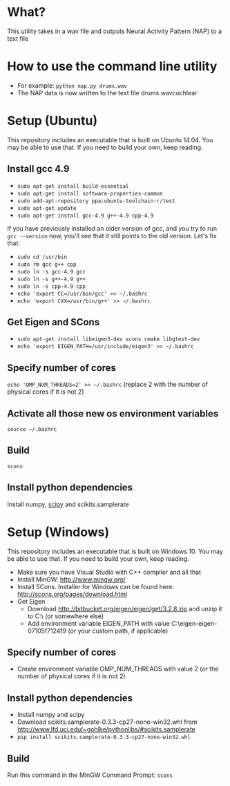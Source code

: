 # What?

This utility takes in a wav file and outputs Neural Activity Pattern (NAP) to a text file

# How to use the command line utility

* For example: `python nap.py drums.wav`
* The NAP data is now written to the text file drums.wavcochlear

# Setup (Ubuntu)

This repository includes an executable that is built on Ubuntu 14.04. You may be able to use that. If you need to build your own, keep reading.

## Install gcc 4.9
* `sudo apt-get install build-essential`
* `sudo apt-get install software-properties-common`
* `sudo add-apt-repository ppa:ubuntu-toolchain-r/test`
* `sudo apt-get update`
* `sudo apt-get install gcc-4.9 g++-4.9 cpp-4.9`

If you have previously installed an older version of gcc, and you try to run `gcc --version` now, you'll see that it still points to the old version. Let's fix that:

* `sudo cd /usr/bin`
* `sudo rm gcc g++ cpp`
* `sudo ln -s gcc-4.9 gcc`
* `sudo ln -s g++-4.9 g++`
* `sudo ln -s cpp-4.9 cpp`
* `echo 'export CC=/usr/bin/gcc' >> ~/.bashrc`
* `echo 'export CXX=/usr/bin/g++' >> ~/.bashrc`

## Get Eigen and SCons
* `sudo apt-get install libeigen3-dev scons cmake libgtest-dev`
* `echo 'export EIGEN_PATH=/usr/include/eigen3' >> ~/.bashrc`

## Specify number of cores
`echo 'OMP_NUM_THREADS=2' >> ~/.bashrc`
(replace 2 with the number of physical cores if it is not 2)

## Activate all those new os environment variables
`source ~/.bashrc`

## Build
`scons`

## Install python dependencies

Install numpy, [scipy](http://www.scipy.org/install.html) and scikits.samplerate

# Setup (Windows)

This repository includes an executable that is built on Windows 10. You may be able to use that. If you need to build your own, keep reading.

* Make sure you have Visual Studio with C++ compiler and all that
* Install MinGW: http://www.mingw.org/
* Install SCons. Installer for Windows can be found here: http://scons.org/pages/download.html
* Get Eigen
    * Download http://bitbucket.org/eigen/eigen/get/3.2.8.zip and unzip it to C:\ (or somewhere else)
    * Add environment variable EIGEN_PATH with value C:\eigen-eigen-07105f7124f9 (or your custom path, if applicable)

## Specify number of cores

* Create environment variable OMP_NUM_THREADS with value 2 (or the number of physical cores if it is not 2)

## Install python dependencies

* Install numpy and scipy
* Download scikits.samplerate-0.3.3-cp27-none-win32.whl from http://www.lfd.uci.edu/~gohlke/pythonlibs/#scikits.samplerate
* `pip install scikits.samplerate-0.3.3-cp27-none-win32.whl`

## Build
Run this command in the MinGW Command Prompt: `scons`
